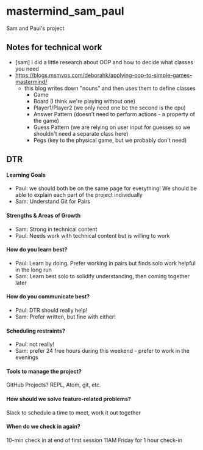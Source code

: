 # mastermind_sam_paul
Sam and Paul's project

## Notes for technical work
- [sam] I did a little research about OOP and how to decide what classes you need
- https://blogs.msmvps.com/deborahk/applying-oop-to-simple-games-mastermind/
  - this blog writes down "nouns" and then uses them to define classes
    - Game
    - Board (I think we're playing without one)
    - Player1/Player2 (we only need one bc the second is the cpu)
    - Answer Pattern (doesn't need to perform actions - a property of the game)
    - Guess Pattern (we are relying on user input for guesses so we shouldn't need a separate class here)
    - Pegs (key to the physical game, but we probably don't need)


## DTR
#### Learning Goals
- Paul: we should both be on the same page for everything! We should be able to explain each part of the project individually
- Sam: Understand Git for Pairs

#### Strengths & Areas of Growth
- Sam: Strong in technical content
- Paul: Needs work with technical content but is willing to work

#### How do you learn best?
- Paul: Learn by doing. Prefer working in pairs but finds solo work helpful in the long run
- Sam: Learn best solo to solidify understanding, then coming together later

#### How do you communicate best?
- Paul: DTR should really help!
- Sam: Prefer written, but fine with either!

#### Scheduling restraints?
- Paul: not really!
- Sam: prefer 24 free hours during this weekend - prefer to work in the evenings

#### Tools to manage the project?
GitHub Projects? REPL, Atom, git, etc.

#### How should we solve feature-related problems?
Slack to schedule a time to meet, work it out together

#### When do we check in again?
10-min check in at end of first session
11AM Friday for 1 hour check-in
